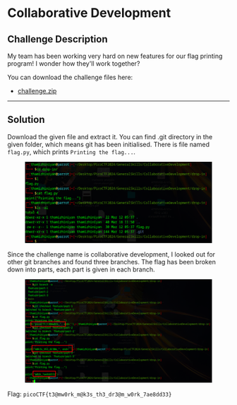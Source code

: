 # Collaborative Development

## Challenge Description

My team has been working very hard on new features for our flag printing program! I wonder how they'll work together?

You can download the challenge files here:

* [challenge.zip](https://artifacts.picoctf.net/c\_titan/177/challenge.zip)

***

## Solution

Download the given file and extract it. You can find .git directory in the given folder, which means git has been initialised. There is file named `flag.py`, which prints `Printing the flag...`.

<figure><img src="../../../.gitbook/assets/image (77).png" alt=""><figcaption></figcaption></figure>

Since the challenge name is collaborative development, I looked out for other git branches and found three branches. The flag has been broken down into parts, each part is given in each branch.

<figure><img src="../../../.gitbook/assets/image (78).png" alt=""><figcaption></figcaption></figure>

Flag: `picoCTF{t3@mw0rk_m@k3s_th3_dr3@m_w0rk_7ae8dd33}`
